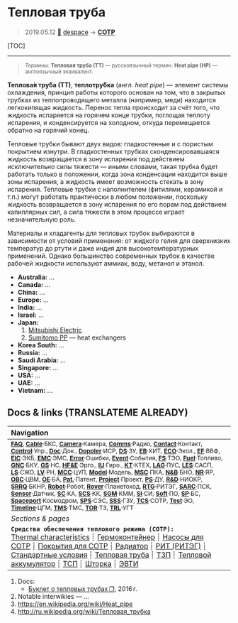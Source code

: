 # Тепловая труба
> 2019.05.12 [🚀](../index/index.md) [despace](index.md) → **[СОТР](tcs.md)**

[TOC]

---

> <small>*Термины:* **Тепловая труба (ТТ)** — русскоязычный термин. **Heat pipe (HP)** — англоязычный эквивалент.</small>

**Теплова́я тру́ба (ТТ)**, **теплотру́бка** (англ. *heat pipe*) — элемент системы охлаждения, принцип работы которого основан на том, что в закрытых трубках из теплопроводящего металла (например, меди) находится легкокипящая жидкость. Перенос тепла происходит за счёт того, что жидкость испаряется на горячем конце трубки, поглощая теплоту испарения, и конденсируется на холодном, откуда перемещается обратно на горячий конец.

Тепловые трубки бывают двух видов: гладкостенные и с пористым покрытием изнутри. В гладкостенных трубках сконденсировавшаяся жидкость возвращается в зону испарения под действием исключительно силы тяжести — иными словами, такая трубка будет работать только в положении, когда зона конденсации находится выше зоны испарения, а жидкость имеет возможность стекать в зону испарения. Тепловые трубки с наполнителем (фитилями, керамикой и т.п.) могут работать практически в любом положении, поскольку жидкость возвращается в зону испарения по его порам под действием капиллярных сил, а сила тяжести в этом процессе играет незначительную роль.

Материалы и хладагенты для тепловых трубок выбираются в зависимости от условий применения: от жидкого гелия для сверхнизких температур до ртути и даже индия для высокотемпературных применений. Однако большинство современных трубок в качестве рабочей жидкости используют аммиак, воду, метанол и этанол.


   - **Australia:** …
   - **Canada:** …
   - **China:** …
   - **Europe:** …
   - **India:** …
   - **Israel:** …
   - **Japan:**
      1. [Mitsubishi Electric](zz_mitsubishi.md)
      1. [Sumitomo PP](zz_sumitomo_pp.md) — heat exchangers
   - **Korea South:** …
   - **Russia:** …
   - **Saudi Arabia:** …
   - **Singapore:** …
   - **USA:** …
   - **UAE:** …
   - **Vietnam:** …



<p style="page-break-after:always"> </p>

## Docs & links (TRANSLATEME ALREADY)
|Navigation|
|:--|
|<small>**[FAQ](faq.md)**, **[Cable](cable.md)**·БКС, **[Camera](cam.md)**·Камера, **[Comms](comms.md)**·Радио, **[Contact](contact.md)**·Контакт, **[Control](control.md)**·Упр., **[Doc](doc.md)**·Док., **[Doppler](doppler.md)**·ИСР, **[DS](ds.md)**·ЗУ, **[EB](eb.md)**·ХИТ, **[ECO](ecology.md)**·Экол., **[EF](ef.md)**·ВВФ, **[ElC](elc.md)**·ЭКБ, **[EMC](emc.md)**·ЭМС, **[Error](error.md)**·Ошибки, **[Event](event.md)**·События, **[FS](fs.md)**·ТЭО, **[Fuel](fuel.md)**·Топливо, **[GNC](gnc.md)**·БКУ, **[GS](scs.md)**·НС, **[HF&E](hfe.md)**·Эрго., **[IU](iu.md)**·Гиро., **[KT](kt.md)**·КТЕХ, **[LAG](lag.md)**·ПУC, **[LES](les.md)**·САСП, **[LS](ls.md)**·СЖО, **[LV](lv.md)**·РН, **[MCC](mcc.md)**·ЦУП, **[Model](model.md)**·Модель, **[MSC](sc.md)**·ПКА, **[N&B](nnb.md)**·БНО, **[NR](nr.md)**·ЯР, **[OBC](obc.md)**·ЦВМ, **[OE](oe.md)**·БА, **[Pat.](патент.md)**·Патент, **[Project](project.md)**·Проект, **[PS](ps.md)**·ДУ, **[R&D](rnd.md)**·НИОКР, **[SRRQ](srrq.md)**·БКНР, **[Robot](robotics.md)**·Робот, **[Rover](rover.md)**·Планетоход, **[RTG](rtg.md)**·РИТЭГ, **[SARC](sarc.md)**·ПСК, **[Sensor](sensor.md)**·Датчик, **[SC](sc.md)**·КА, **[SCS](scs.md)**·КК, **[SGM](sgm.md)**·КММ, **[SI](si.md)**·СИ, **[Soft](soft.md)**·ПО, **[SP](sp.md)**·БС, **[Spaceport](spaceport.md)**·Космодром, **[SPS](sps.md)**·СЭС, **[SSS](sss.md)**·ГЗУ, **[TCS](tcs.md)**·СОТР, **[Test](test.md)**·ЭО, **[Timeline](timeline.md)**·ЦГМ, **[TMS](tms.md)**·ТМС, **[TOR](tor.md)**·ТЗ, **[TRL](trl.md)**·УГТ</small>|
|*Sections & pages*|
|**`Средства обеспечения теплового режима (СОТР):`**<br> [Thermal characteristics](thermal_chars.md) ┊ [Гермоконтейнер](гермоконтейнер.md) ┊ [Насосы для СОТР](сотр_насос.md) ┊ [Покрытия для СОТР](сотр_покрытия.md) ┊ [Радиатор](радиатор.md) ┊ [РИТ (РИТЭГ)](rtg.md) ┊ [Стандартные условия](sctp.md) ┊ [Тепловая труба](hp.md) ┊ [ТЗП](hs.md) ┊ [Тепловой аккумулятор](heat_bank.md) ┊ [ТСП](tsp.md) ┊ [Шторка](thermal_curtain.md) ┊ [ЭВТИ](mli.md)|

   1. Docs:
      - [Буклет о тепловых трубах ❐](f/tcs/heatpipe_01.pdf), 2016 г.
   1. Notable interwikies — …
   1. <https://en.wikipedia.org/wiki/Heat_pipe>
   1. <http://ru.wikipedia.org/wiki/Тепловая_трубка>
